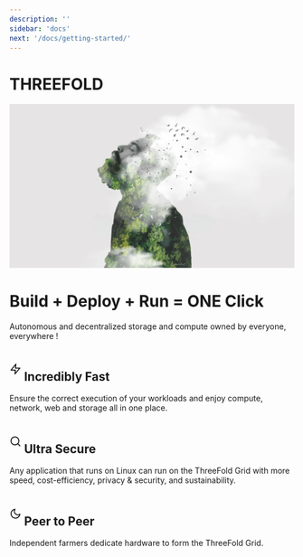 ```yaml
---
description: ''
sidebar: 'docs'
next: '/docs/getting-started/'
---
```


# THREEFOLD

![](./index/img/tf_home.jpg)

# Build + Deploy + Run = ONE Click

Autonomous and decentralized storage and compute owned by everyone, everywhere !

## <svg xmlns="http://www.w3.org/2000/svg" width="1em" height="2em" viewBox="0 0 24 24" fill="none" stroke="currentColor" stroke-width="2" stroke-linecap="round" stroke-linejoin="round" class="mb-1 text-ui-primary feather feather-zap inline-block"><polygon points="13 2 3 14 12 14 11 22 21 10 12 10 13 2"></polygon></svg> Incredibly Fast

Ensure the correct execution of your workloads and enjoy compute, network, web and storage all in one place.

## <svg xmlns="http://www.w3.org/2000/svg" width="1em" height="2em" viewBox="0 0 24 24" fill="none" stroke="currentColor" stroke-width="2" stroke-linecap="round" stroke-linejoin="round" class="mb-1 text-ui-primary feather feather-search inline-block"><circle cx="11" cy="11" r="8"></circle><line x1="21" y1="21" x2="16.65" y2="16.65"></line></svg> Ultra Secure

Any application that runs on Linux can run on the ThreeFold Grid with more speed, cost-efficiency, privacy & security, and sustainability.

## <svg xmlns="http://www.w3.org/2000/svg" width="1em" height="2em" viewBox="0 0 24 24" fill="none" stroke="currentColor" stroke-width="2" stroke-linecap="round" stroke-linejoin="round" class="mb-1 text-ui-primary feather feather-moon inline-block"><path d="M21 12.79A9 9 0 1 1 11.21 3 7 7 0 0 0 21 12.79z"></path></svg> Peer to Peer

Independent farmers dedicate hardware to form the ThreeFold Grid.
